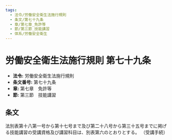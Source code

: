 ```yaml
---
tags:
  - 法令/労働安全衛生法施行規則
  - 条文/第七十九条
  - 章/第七章_免許等
  - 節/第三節_技能講習
  - 体系/労働安全衛生
---
```

# 労働安全衛生法施行規則 第七十九条

- **法令:** 労働安全衛生法施行規則
- **条文番号:** 第七十九条
- **章:** 第七章　免許等
- **節:** 第三節　技能講習

## 条文
法別表第十八第一号から第十七号まで及び第二十八号から第三十五号までに掲げる技能講習の受講資格及び講習科目は、別表第六のとおりとする。
（受講手続）

